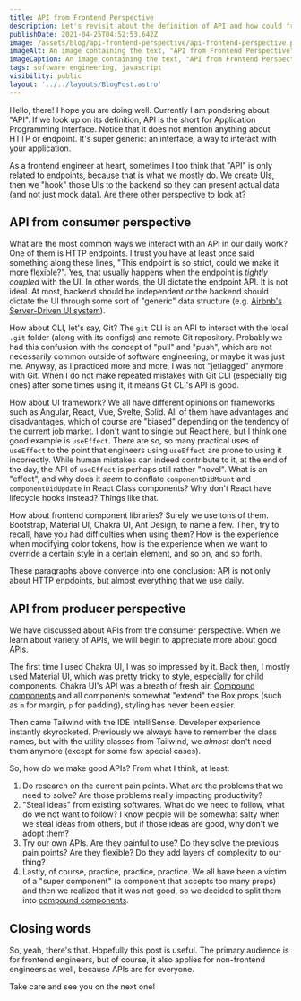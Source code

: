```yaml
---
title: API from Frontend Perspective
description: Let's revisit about the definition of API and how could frontend engineers benefit more from understanding the UX of an API.
publishDate: 2021-04-25T04:52:53.642Z
image: /assets/blog/api-frontend-perspective/api-frontend-perspective.png
imageAlt: An image containing the text, "API from Frontend Perspective".
imageCaption: An image containing the text, "API from Frontend Perspective".
tags: software engineering, javascript
visibility: public
layout: '../../layouts/BlogPost.astro'
---
```


Hello, there! I hope you are doing well. Currently I am pondering about "API". If we look up on its definition, API is the short for Application Programming Interface. Notice that it does not mention anything about HTTP or endpoint. It's super generic: an interface, a way to interact with your application.

As a frontend engineer at heart, sometimes I too think that "API" is only related to endpoints, because that is what we mostly do. We create UIs, then we "hook" those UIs to the backend so they can present actual data (and not just mock data). Are there other perspective to look at?

## API from consumer perspective

What are the most common ways we interact with an API in our daily work? One of them is HTTP endpoints. I trust you have at least once said something along these lines, "This endpoint is so strict, could we make it more flexible?". Yes, that usually happens when the endpoint is _tightly coupled_ with the UI. In other words, the UI dictate the endpoint API. It is not ideal. At most, backend should be independent _or_ the backend should dictate the UI through some sort of "generic" data structure (e.g. [Airbnb's Server-Driven UI system](https://medium.com/airbnb-engineering/a-deep-dive-into-airbnbs-server-driven-ui-system-842244c5f5)).

How about CLI, let's say, Git? The `git` CLI is an API to interact with the local `.git` folder (along with its configs) and remote Git repository. Probably we had this confusion with the concept of "pull" and "push", which are not necessarily common outside of software engineering, or maybe it was just me. Anyway, as I practiced more and more, I was not "jetlagged" anymore with Git. When I do not make repeated mistakes with Git CLI (especially big ones) after some times using it, it means Git CLI's API is good.

How about UI framework? We all have different opinions on frameworks such as Angular, React, Vue, Svelte, Solid. All of them have advantages and disadvantages, which of course are "biased" depending on the tendency of the current job market. I don't want to single out React here, but I think one good example is `useEffect`. There are so, so many practical uses of `useEffect` to the point that engineers using `useEffect` are prone to using it incorrectly. While human mistakes can indeed contribute to it, at the end of the day, the API of `useEffect` is perhaps still rather "novel". What is an "effect", and why does it _seem_ to conflate `componentDidMount` and `componentDidUpdate` in React Class components? Why don't React have lifecycle hooks instead? Things like that.

How about frontend component libraries? Surely we use tons of them. Bootstrap, Material UI, Chakra UI, Ant Design, to name a few. Then, try to recall, have you had difficulties when using them? How is the experience when modifying color tokens, how is the experience when we want to override a certain style in a certain element, and so on, and so forth.

These paragraphs above converge into one conclusion: API is not only about HTTP enpdoints, but almost everything that we use daily.

## API from producer perspective

We have discussed about APIs from the consumer perspective. When we learn about variety of APIs, we will begin to appreciate more about good APIs.

The first time I used Chakra UI, I was so impressed by it. Back then, I mostly used Material UI, which was pretty tricky to style, especially for child components. Chakra UI's API was a breath of fresh air. [Compound components](https://www.smashingmagazine.com/2021/08/compound-components-react/) and all components somewhat "extend" the Box props (such as `m` for margin, `p` for padding), styling has never been easier.

Then came Tailwind with the IDE IntelliSense. Developer experience instantly skyrocketed. Previously we always have to remember the class names, but with the utility classes from Tailwind, we _almost_ don't need them anymore (except for some few special cases).

So, how do we make good APIs? From what I think, at least:

1. Do research on the current pain points. What are the problems that we need to solve? Are those problems really impacting productivity?
2. "Steal ideas" from existing softwares. What do we need to follow, what do we not want to follow? I know people will be somewhat salty when we steal ideas from others, but if those ideas are good, why don't we adopt them?
3. Try our own APIs. Are they painful to use? Do they solve the previous pain points? Are they flexible? Do they add layers of complexity to our thing?
4. Lastly, of course, practice, practice, practice. We all have been a victim of a "super component" (a component that accepts too many props) and then we realized that it was not good, so we decided to split them into [compound components](https://www.smashingmagazine.com/2021/08/compound-components-react/).

## Closing words

So, yeah, there's that. Hopefully this post is useful. The primary audience is for frontend engineers, but of course, it also applies for non-frontend engineers as well, because APIs are for everyone.

Take care and see you on the next one!
